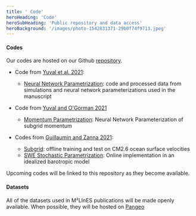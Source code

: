 ```yaml
---
title: ' Code'
heroHeading: 'Code'
heroSubHeading: 'Public repository and data access'
heroBackground: '/images/photo-1542831371-29b0f74f9713.jpeg'
---
```


#### Codes

Our codes are hosted on our Github [repository](https://github.com/m2lines). 

- Code from [Yuval et al. 2021](https://doi.org/10.1029/2020GL091363): 
   * [Neural Network Parametrization](https://doi.org/10.5281/zenodo.4526521): code and processed data from simulations and neural network parameterizations used in the manuscript

- Code from [Yuval and O\'Gorman 2021](https://www.essoar.org/doi/abs/10.1002/essoar.10507557.1)
   * [Momentum Parametrization](https://doi.org/10.5281/zenodo.5083483): Neural Network Parameterization of subgrid momentum

- Codes from [Guillaumin and Zanna 2021](https://doi.org/10.1029/2021MS002534): 
    * [Subgrid](https://doi.org/10.5281/zenodo.5076046): offline training and test on CM2.6 ocean surface velocities
    * [SWE Stochastic Parametrization](https://doi.org/10.5281/zenodo.4573448): Online implementation in an idealized barotropic model

Upcoming codes will be linked to this repository as they become available.

#### Datasets

All of the datasets used in M²LInES publications will be made openly available. When possible, they will be hosted on [Pangeo](https://pangeo.io/)

